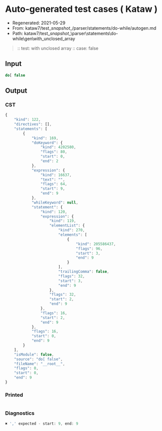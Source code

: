# Auto-generated test cases ( Kataw )
- Regenerated: 2021-05-29
- From: kataw7/test\__snapshot__/parser/statements/do-while/autogen.md
- Path: kataw7/test\__snapshot__\parser\statements\do-while\gen\with_unclosed_array
> :: test: with unclosed array
> :: case: false
## Input

`````js
do[ false
`````
## Output

### CST

```javascript
{
    "kind": 122,
    "directives": [],
    "statements": [
        {
            "kind": 169,
            "doKeyword": {
                "kind": 4202580,
                "flags": 80,
                "start": 0,
                "end": 2
            },
            "expression": {
                "kind": 16637,
                "text": "",
                "flags": 64,
                "start": 9,
                "end": 9
            },
            "whileKeyword": null,
            "statement": {
                "kind": 120,
                "expression": {
                    "kind": 119,
                    "elementList": {
                        "kind": 270,
                        "elements": [
                            {
                                "kind": 205586437,
                                "flags": 96,
                                "start": 3,
                                "end": 9
                            }
                        ],
                        "trailingComma": false,
                        "flags": 32,
                        "start": 3,
                        "end": 9
                    },
                    "flags": 32,
                    "start": 2,
                    "end": 9
                },
                "flags": 16,
                "start": 2,
                "end": 9
            },
            "flags": 16,
            "start": 0,
            "end": 9
        }
    ],
    "isModule": false,
    "source": "do[ false",
    "fileName": "__root__",
    "flags": 0,
    "start": 0,
    "end": 9
}
```

### Printed

```javascript

```

### Diagnostics

```javascript
✖ ',' expected - start: 9, end: 9

```

